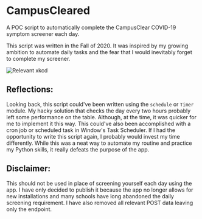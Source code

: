 # CampusCleared
A POC script to automatically complete the CampusClear COVID-19 symptom screener each day.

This script was written in the Fall of 2020. It was inspired by my growing ambition to automate daily tasks and the fear that I would inevitably forget to complete my screener. 

![Relevant xkcd](https://imgs.xkcd.com/comics/is_it_worth_the_time.png)

## Reflections:
Looking back, this script could've been written using the `schedule` or `Timer` module. My hacky solution that checks the day every two hours probably left some performance on the table. Although, at the time, it was quicker for me to implement it this way. This could've also been accomplished with a cron job or scheduled task in Window's Task Scheduler. If I had the opportunity to write this script again, I probably would invest my time differently. While this was a neat way to automate my routine and practice my Python skills, it really defeats the purpose of the app.

## Disclaimer: 
This should not be used in place of screening yourself each day using the app. I have only decided to publish it because the app no longer allows for new installations and many schools have long abandoned the daily screening requirement. I have also removed all relevant POST data leaving only the endpoint.
